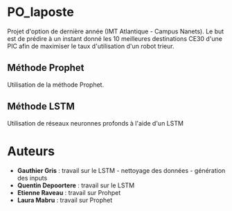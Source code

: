 # PO_laposte

Projet d'option de dernière année (IMT Atlantique - Campus Nanets). Le but est de prédire à un instant donné les 10 meilleures destinations CE30 d'une PIC afin de maximiser le taux d'utilisation d'un robot trieur.

## Méthode Prophet

Utilisation de la méthode Prophet.

## Méthode LSTM

Utilisation de réseaux neuronnes profonds à l'aide d'un LSTM

# Auteurs

* **Gauthier Gris** : travail sur le LSTM - nettoyage des données - génération des inputs
* **Quentin Depoortere** : travail sur le LSTM
* **Etienne Raveau** : travail sur Prohpet
* **Laura Mabru** : travail sur Prophet
